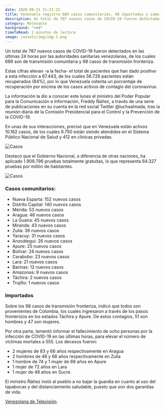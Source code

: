 ```yaml
---
date: 2020-09-21 21:21:22
title: Venezuela registra 689 casos comunitarios, 98 importados y suma 56.726 recuperados
description: Un total de 787 nuevos casos de COVID-19 fueron detectados en las últimas 24 horas por las autoridades sanitarias venezolanas
category: Relevante
background: "red"
timeToRead: 2 minutos de lectura
image: /assets/img/img-1.png
---
```


Un total de 787 nuevos casos de COVID-19 fueron detectados en las últimas 24 horas por las autoridades sanitarias venezolanas, de los cuales 689 son de transmisión comunitaria y 98 casos de transmisión fronteriza.

Estas cifras elevan -a la fecha- el total de pacientes que han dado positivo a esta infección a 67.443, de los cuales 56.726 pacientes están recuperados (84%), por lo que Venezuela ostenta un porcentaje de recuperación por encima de los casos activos de contagio del coronavirus.

La información la dio a conocer este lunes el ministro del Poder Popular para la Comunicación e Información,  Freddy Ñáñez, a través de una serie de publicaciones en su cuenta en la red social Twitter @luchaalmada, tras la reunión diaria de la Comisión Presidencial para el Control y la Prevención de la COVID-19. 

En unas de sus interacciones, precisó que en Venezuela están activos 10.162 casos, de los cuales  9.750 están siendo atendidos en el Sistema Público Nacional de Salud y 412 en clínicas privadas. 

![Casos](/assets/img/img-2.jpeg)

Destacó que el Gobierno Nacional, a diferencia de otras naciones, ha aplicado 1.909.796 pruebas totalmente gratuitas, lo que representa 64.327 pruebas por millón de habitantes.

![Casos](/assets/img/img-3.jpeg)

### Casos comunitarios:

- Nueva Esparta: 152 nuevos casos
- Distrito Capital: 140 nuevos casos
- Mérida: 53 nuevos casos
- Aragua: 46 nuevos casos
- La Guaira: 45 nuevos casos
- Miranda: 43 nuevos casos
- Zulia: 36 nuevos casos
- Yaracuy: 31 nuevos casos
- Anzoátegui: 26 nuevos casos
- Apure: 25 nuevos casos
- Bolívar: 24 nuevos casos
- Carabobo: 23 nuevos casos
- Lara: 21 nuevos casos
- Barinas: 12 nuevos casos
- Amazonas: 9 nuevos casos
- Táchira: 2 nuevos casos
- Trujillo: 1 nuevos casos

### Importados

Sobre los 98 casos de transmisión fronteriza, indicó que todos son provenientes de Colombia, los cuales ingresaron a través de los pasos fronterizos en los estados Táchira y Apure. De estos contagios, 51 son hombres y 47 son mujeres.

Por otra parte, lamentó informar el fallecimiento de ocho personas por la infección de COVID-19 en las últimas horas, para elevar el número de víctimas mortales a 555. Los decesos fueron:

- 2 mujeres de 83 y 66 años respectivamente en Aragua
- 2 hombres de 48 y 68 años respectivamente en Zulia
- 1 hombre de 74 y 1 mujer de 66 años en Apure
- 1 mujer de 72 años en Lara
- 1 mujer de 48 años en Sucre. 

El ministro Ñáñez instó al pueblo a no bajar la guardia en cuanto al uso del tapabocas y del distanciamiento saludable, puesto que son dos garantías de vida.

[Venezolana de Televisión](https://www.vtv.gob.ve/venezuela-casos-covid-21092020/).
